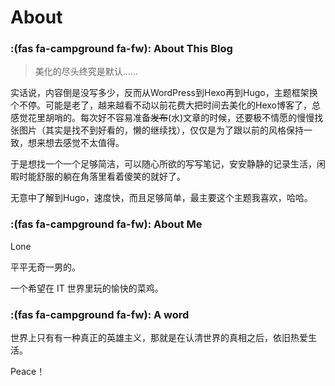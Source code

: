 # About

###  :(fas fa-campground fa-fw): About This Blog

>   美化的尽头终究是默认......

实话说，内容倒是没写多少，反而从WordPress到Hexo再到Hugo，主题框架换个不停。可能是老了，越来越看不动以前花费大把时间去美化的Hexo博客了，总感觉花里胡哨的。每次好不容易准备~~发布~~(水)文章的时候，还要极不情愿的慢慢找张图片（其实是找不到好看的，懒的继续找），仅仅是为了跟以前的风格保持一致，想来想去感觉不太值得。

于是想找一个一个足够简洁，可以随心所欲的写写笔记，安安静静的记录生活，闲暇时能舒服的躺在角落里看着傻笑的就好了。

无意中了解到Hugo，速度快，而且足够简单，最主要这个主题我喜欢，哈哈。

### :(fas fa-campground fa-fw): About Me

Lone 

平平无奇一男的。

一个希望在 IT 世界里玩的愉快的菜鸡。

### :(fas fa-campground fa-fw): A word 

世界上只有有一种真正的英雄主义，那就是在认清世界的真相之后，依旧热爱生活。

Peace！






